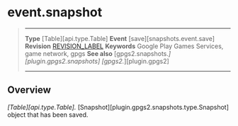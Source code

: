 # event.snapshot

> --------------------- ------------------------------------------------------------------------------------------
> __Type__              [Table][api.type.Table]
> __Event__             [save][snapshots.event.save]
> __Revision__          [REVISION_LABEL](REVISION_URL)
> __Keywords__          Google Play Games Services, game network, gpgs
> __See also__          [gpgs2.snapshots.*][plugin.gpgs2.snapshots]
>                       [gpgs2.*][plugin.gpgs2]
> --------------------- ------------------------------------------------------------------------------------------

## Overview

_[Table][api.type.Table]._ [Snapshot][plugin.gpgs2.snapshots.type.Snapshot] object that has been saved.